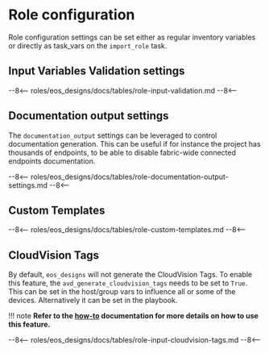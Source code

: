 # Role configuration

Role configuration settings can be set either as regular inventory variables or directly as task_vars on the `import_role` task.

## Input Variables Validation settings

--8<--
roles/eos_designs/docs/tables/role-input-validation.md
--8<--

## Documentation output settings

The `documentation_output` settings can be leveraged to control documentation generation. This can be useful
if for instance the project has thousands of endpoints, to be able to disable fabric-wide connected endpoints documentation.

--8<--
roles/eos_designs/docs/tables/role-documentation-output-settings.md
--8<--

## Custom Templates

--8<--
roles/eos_designs/docs/tables/role-custom-templates.md
--8<--

## CloudVision Tags

By default, `eos_designs` will not generate the CloudVision Tags. To enable this feature, the `avd_generate_cloudvision_tags` needs to be set to `True`.
This can be set in the host/group vars to influence all or some of the devices. Alternatively it can be set in the playbook.

!!! note
        **Refer to the [how-to](./how-to/cloudvision-tags.md) documentation for more details on how to use this feature.**

--8<--
roles/eos_designs/docs/tables/role-input-cloudvision-tags.md
--8<--
